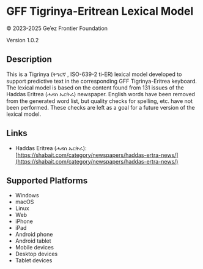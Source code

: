 GFF Tigrinya-Eritrean Lexical Model
===================================

© 2023-2025 Geʾez Frontier Foundation

Version 1.0.2

Description
-----------

This is a Tigrinya (ትግርኛ , ISO-639-2 ti-ER) lexical model developed to support predictive text in 
the corresponding GFF Tigrinya-Eritrea keyboard.  The lexical model is based on the content found from 131
issues of the Haddas Eritrea (ሓዳስ ኤርትራ) newspaper. English words have been removed from the generated word list,
but quality checks for spelling, etc. have not been performed.  These checks are left as a goal for a
future version of the lexical model.



Links
-----
* Haddas Eritrea (ሓዳስ ኤርትራ): [https://shabait.com/category/newspapers/haddas-ertra-news/](https://shabait.com/category/newspapers/haddas-ertra-news/)


Supported Platforms
-------------------
 * Windows
 * macOS
 * Linux
 * Web
 * iPhone
 * iPad
 * Android phone
 * Android tablet
 * Mobile devices
 * Desktop devices
 * Tablet devices

